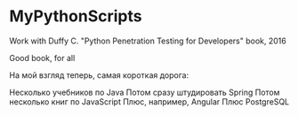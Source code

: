 # MyPythonScripts
Work with Duffy C. "Python Penetration Testing for Developers" book, 2016

Good book, for all

На мой взгляд теперь, самая короткая дорога:

Несколько учебников по Java
Потом сразу штудировать Spring
Потом несколько книг по JavaScript
Плюс, например, Angular
Плюс PostgreSQL
